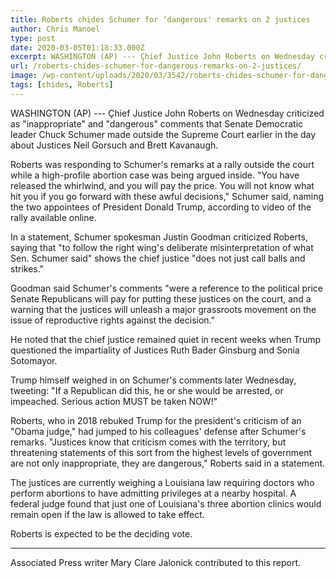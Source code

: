 ```yaml
---
title: Roberts chides Schumer for ‘dangerous' remarks on 2 justices
author: Chris Manoel
type: post
date: 2020-03-05T01:18:33.000Z
excerpt: WASHINGTON (AP) --- Çhief Justice John Roberts on Wednesday criticized as "inappropriate" and "dangerous" comments that Senate Democratic leader Chuck Schumer made outside the Supreme Court earlier in the day about Justices Neil Gorsuch and Brett Kavanaugh.Roberts was responding to Schumer's remarks at a rally outside the court while a high-profile abortion case was being&hellip;
url: /roberts-chides-schumer-for-dangerous-remarks-on-2-justices/
image: /wp-content/uploads/2020/03/3542/roberts-chides-schumer-for-dangerous-remarks-on-2-justices.jpg
tags: [chides, Roberts]
---
```


WASHINGTON (AP) --- Çhief Justice John Roberts on Wednesday criticized as "inappropriate" and "dangerous" comments that Senate Democratic leader Chuck Schumer made outside the Supreme Court earlier in the day about Justices Neil Gorsuch and Brett Kavanaugh.

Roberts was responding to Schumer's remarks at a rally outside the court while a high-profile abortion case was being argued inside. "You have released the whirlwind, and you will pay the price. You will not know what hit you if you go forward with these awful decisions," Schumer said, naming the two appointees of President Donald Trump, according to video of the rally available online.

In a statement, Schumer spokesman Justin Goodman criticized Roberts, saying that "to follow the right wing's deliberate misinterpretation of what Sen. Schumer said" shows the chief justice "does not just call balls and strikes."

Goodman said Schumer's comments "were a reference to the political price Senate Republicans will pay for putting these justices on the court, and a warning that the justices will unleash a major grassroots movement on the issue of reproductive rights against the decision."

He noted that the chief justice remained quiet in recent weeks when Trump questioned the impartiality of Justices Ruth Bader Ginsburg and Sonia Sotomayor.

Trump himself weighed in on Schumer's comments later Wednesday, tweeting: "If a Republican did this, he or she would be arrested, or impeached. Serious action MUST be taken NOW!"

Roberts, who in 2018 rebuked Trump for the president's criticism  of an "Obama judge," had jumped to his colleagues' defense after Schumer's remarks. "Justices know that criticism comes with the territory, but threatening statements of this sort from the highest levels of government are not only inappropriate, they are dangerous," Roberts said in a statement.

The justices are currently weighing a Louisiana law requiring doctors who perform abortions to have admitting privileges at a nearby hospital. A federal judge found that just one of Louisiana's three abortion clinics would remain open if the law is allowed to take effect.

Roberts is expected to be the deciding vote.

* * *

Associated Press writer Mary Clare Jalonick contributed to this report.
